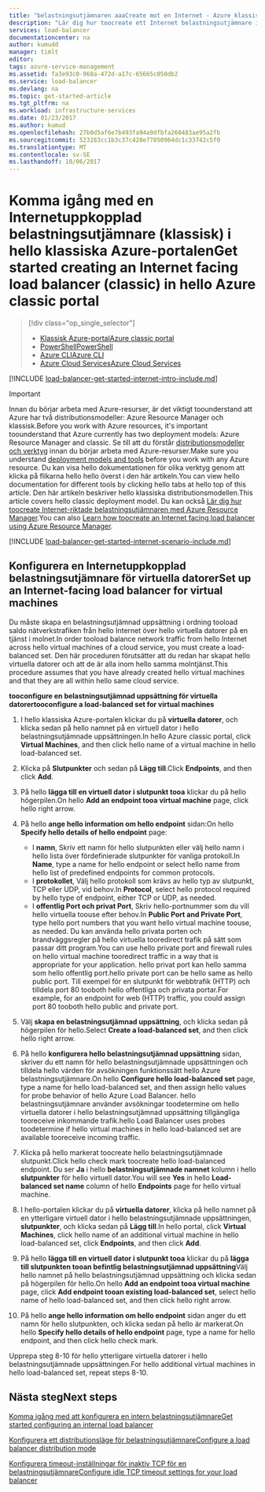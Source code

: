 ```yaml
---
title: "belastningsutjämnaren aaaCreate mot en Internet - Azure klassiska portal | Microsoft Docs"
description: "Lär dig hur toocreate ett Internet belastningsutjämnare i den klassiska modellen med hello klassiska Azure-portalen"
services: load-balancer
documentationcenter: na
author: kumudd
manager: timlt
editor: 
tags: azure-service-management
ms.assetid: fa3e93c0-968a-472d-a17c-65665c050db2
ms.service: load-balancer
ms.devlang: na
ms.topic: get-started-article
ms.tgt_pltfrm: na
ms.workload: infrastructure-services
ms.date: 01/23/2017
ms.author: kumud
ms.openlocfilehash: 27b0d5af6e7b493fa94a9dfbfa260483ae95a2fb
ms.sourcegitcommit: 523283cc1b3c37c428e77850964dc1c33742c5f0
ms.translationtype: MT
ms.contentlocale: sv-SE
ms.lasthandoff: 10/06/2017
---
```

# <a name="get-started-creating-an-internet-facing-load-balancer-classic-in-hello-azure-classic-portal"></a><span data-ttu-id="767a4-103">Komma igång med en Internetuppkopplad belastningsutjämnare (klassisk) i hello klassiska Azure-portalen</span><span class="sxs-lookup"><span data-stu-id="767a4-103">Get started creating an Internet facing load balancer (classic) in hello Azure classic portal</span></span>

> [!div class="op_single_selector"]
> * [<span data-ttu-id="767a4-104">Klassisk Azure-portal</span><span class="sxs-lookup"><span data-stu-id="767a4-104">Azure classic portal</span></span>](../load-balancer/load-balancer-get-started-internet-classic-portal.md)
> * [<span data-ttu-id="767a4-105">PowerShell</span><span class="sxs-lookup"><span data-stu-id="767a4-105">PowerShell</span></span>](../load-balancer/load-balancer-get-started-internet-classic-ps.md)
> * [<span data-ttu-id="767a4-106">Azure CLI</span><span class="sxs-lookup"><span data-stu-id="767a4-106">Azure CLI</span></span>](../load-balancer/load-balancer-get-started-internet-classic-cli.md)
> * [<span data-ttu-id="767a4-107">Azure Cloud Services</span><span class="sxs-lookup"><span data-stu-id="767a4-107">Azure Cloud Services</span></span>](../load-balancer/load-balancer-get-started-internet-classic-cloud.md)

[!INCLUDE [load-balancer-get-started-internet-intro-include.md](../../includes/load-balancer-get-started-internet-intro-include.md)]

> [!IMPORTANT]
> <span data-ttu-id="767a4-108">Innan du börjar arbeta med Azure-resurser, är det viktigt toounderstand att Azure har två distributionsmodeller: Azure Resource Manager och klassisk.</span><span class="sxs-lookup"><span data-stu-id="767a4-108">Before you work with Azure resources, it's important toounderstand that Azure currently has two deployment models: Azure Resource Manager and classic.</span></span> <span data-ttu-id="767a4-109">Se till att du förstår [distributionsmodeller och verktyg](../azure-classic-rm.md) innan du börjar arbeta med Azure-resurser.</span><span class="sxs-lookup"><span data-stu-id="767a4-109">Make sure you understand [deployment models and tools](../azure-classic-rm.md) before you work with any Azure resource.</span></span> <span data-ttu-id="767a4-110">Du kan visa hello dokumentationen för olika verktyg genom att klicka på flikarna hello hello överst i den här artikeln.</span><span class="sxs-lookup"><span data-stu-id="767a4-110">You can view hello documentation for different tools by clicking hello tabs at hello top of this article.</span></span> <span data-ttu-id="767a4-111">Den här artikeln beskriver hello klassiska distributionsmodellen.</span><span class="sxs-lookup"><span data-stu-id="767a4-111">This article covers hello classic deployment model.</span></span> <span data-ttu-id="767a4-112">Du kan också [Lär dig hur toocreate Internet-riktade belastningsutjämnaren med Azure Resource Manager](load-balancer-get-started-internet-arm-ps.md).</span><span class="sxs-lookup"><span data-stu-id="767a4-112">You can also [Learn how toocreate an Internet facing load balancer using Azure Resource Manager](load-balancer-get-started-internet-arm-ps.md).</span></span>

[!INCLUDE [load-balancer-get-started-internet-scenario-include.md](../../includes/load-balancer-get-started-internet-scenario-include.md)]

## <a name="set-up-an-internet-facing-load-balancer-for-virtual-machines"></a><span data-ttu-id="767a4-113">Konfigurera en Internetuppkopplad belastningsutjämnare för virtuella datorer</span><span class="sxs-lookup"><span data-stu-id="767a4-113">Set up an Internet-facing load balancer for virtual machines</span></span>

<span data-ttu-id="767a4-114">Du måste skapa en belastningsutjämnad uppsättning i ordning tooload saldo nätverkstrafiken från hello Internet över hello virtuella datorer på en tjänst i molnet.</span><span class="sxs-lookup"><span data-stu-id="767a4-114">In order tooload balance network traffic from hello Internet across hello virtual machines of a cloud service, you must create a load-balanced set.</span></span> <span data-ttu-id="767a4-115">Den här proceduren förutsätter att du redan har skapat hello virtuella datorer och att de är alla inom hello samma molntjänst.</span><span class="sxs-lookup"><span data-stu-id="767a4-115">This procedure assumes that you have already created hello virtual machines and that they are all within hello same cloud service.</span></span>

<span data-ttu-id="767a4-116">**tooconfigure en belastningsutjämnad uppsättning för virtuella datorer**</span><span class="sxs-lookup"><span data-stu-id="767a4-116">**tooconfigure a load-balanced set for virtual machines**</span></span>

1. <span data-ttu-id="767a4-117">I hello klassiska Azure-portalen klickar du på **virtuella datorer**, och klicka sedan på hello namnet på en virtuell dator i hello belastningsutjämnade uppsättningen.</span><span class="sxs-lookup"><span data-stu-id="767a4-117">In hello Azure classic portal, click **Virtual Machines**, and then click hello name of a virtual machine in hello load-balanced set.</span></span>
2. <span data-ttu-id="767a4-118">Klicka på **Slutpunkter** och sedan på **Lägg till**.</span><span class="sxs-lookup"><span data-stu-id="767a4-118">Click **Endpoints**, and then click **Add**.</span></span>
3. <span data-ttu-id="767a4-119">På hello **lägga till en virtuell dator i slutpunkt tooa** klickar du på hello högerpilen.</span><span class="sxs-lookup"><span data-stu-id="767a4-119">On hello **Add an endpoint tooa virtual machine** page, click hello right arrow.</span></span>
4. <span data-ttu-id="767a4-120">På hello **ange hello information om hello endpoint** sidan:</span><span class="sxs-lookup"><span data-stu-id="767a4-120">On hello **Specify hello details of hello endpoint** page:</span></span>

   * <span data-ttu-id="767a4-121">I **namn**, Skriv ett namn för hello slutpunkten eller välj hello namn i hello lista över fördefinierade slutpunkter för vanliga protokoll.</span><span class="sxs-lookup"><span data-stu-id="767a4-121">In **Name**, type a name for hello endpoint or select hello name from hello list of predefined endpoints for common protocols.</span></span>
   * <span data-ttu-id="767a4-122">I **protokollet**, Välj hello protokoll som krävs av hello typ av slutpunkt, TCP eller UDP, vid behov.</span><span class="sxs-lookup"><span data-stu-id="767a4-122">In **Protocol**, select hello protocol required by hello type of endpoint, either TCP or UDP, as needed.</span></span>
   * <span data-ttu-id="767a4-123">I **offentlig Port och privat Port**, Skriv hello-portnummer som du vill hello virtuella toouse efter behov.</span><span class="sxs-lookup"><span data-stu-id="767a4-123">In **Public Port and Private Port**, type hello port numbers that you want hello virtual machine toouse, as needed.</span></span> <span data-ttu-id="767a4-124">Du kan använda hello privata porten och brandväggsregler på hello virtuella tooredirect trafik på sätt som passar ditt program.</span><span class="sxs-lookup"><span data-stu-id="767a4-124">You can use hello private port and firewall rules on hello virtual machine tooredirect traffic in a way that is appropriate for your application.</span></span> <span data-ttu-id="767a4-125">hello privat port kan hello samma som hello offentlig port.</span><span class="sxs-lookup"><span data-stu-id="767a4-125">hello private port can be hello same as hello public port.</span></span> <span data-ttu-id="767a4-126">Till exempel för en slutpunkt för webbtrafik (HTTP) och tilldela port 80 tooboth hello offentliga och privata portar.</span><span class="sxs-lookup"><span data-stu-id="767a4-126">For example, for an endpoint for web (HTTP) traffic, you could assign port 80 tooboth hello public and private port.</span></span>

5. <span data-ttu-id="767a4-127">Välj **skapa en belastningsutjämnad uppsättning**, och klicka sedan på högerpilen för hello.</span><span class="sxs-lookup"><span data-stu-id="767a4-127">Select **Create a load-balanced set**, and then click hello right arrow.</span></span>
6. <span data-ttu-id="767a4-128">På hello **konfigurera hello belastningsutjämnad uppsättning** sidan, skriver du ett namn för hello belastningsutjämnade uppsättningen och tilldela hello värden för avsökningen funktionssätt hello Azure belastningsutjämnare.</span><span class="sxs-lookup"><span data-stu-id="767a4-128">On hello **Configure hello load-balanced set** page, type a name for hello load-balanced set, and then assign hello values for probe behavior of hello Azure Load Balancer.</span></span> <span data-ttu-id="767a4-129">hello belastningsutjämnare använder avsökningar toodetermine om hello virtuella datorer i hello belastningsutjämnad uppsättning tillgängliga tooreceive inkommande trafik.</span><span class="sxs-lookup"><span data-stu-id="767a4-129">hello Load Balancer uses probes toodetermine if hello virtual machines in hello load-balanced set are available tooreceive incoming traffic.</span></span>
7. <span data-ttu-id="767a4-130">Klicka på hello markerat toocreate hello belastningsutjämnade slutpunkt.</span><span class="sxs-lookup"><span data-stu-id="767a4-130">Click hello check mark toocreate hello load-balanced endpoint.</span></span> <span data-ttu-id="767a4-131">Du ser **Ja** i hello **belastningsutjämnade namnet** kolumn i hello **slutpunkter** för hello virtuell dator.</span><span class="sxs-lookup"><span data-stu-id="767a4-131">You will see **Yes** in hello **Load-balanced set name** column of hello **Endpoints** page for hello virtual machine.</span></span>
8. <span data-ttu-id="767a4-132">I hello-portalen klickar du på **virtuella datorer**, klicka på hello namnet på en ytterligare virtuell dator i hello belastningsutjämnade uppsättningen, **slutpunkter**, och klicka sedan på **Lägg till**.</span><span class="sxs-lookup"><span data-stu-id="767a4-132">In hello portal, click **Virtual Machines**, click hello name of an additional virtual machine in hello load-balanced set, click **Endpoints**, and then click **Add**.</span></span>
9. <span data-ttu-id="767a4-133">På hello **lägga till en virtuell dator i slutpunkt tooa** klickar du på **lägga till slutpunkten tooan befintlig belastningsutjämnad uppsättning**Välj hello namnet på hello belastningsutjämnad uppsättning och klicka sedan på högerpilen för hello.</span><span class="sxs-lookup"><span data-stu-id="767a4-133">On hello **Add an endpoint tooa virtual machine** page, click **Add endpoint tooan existing load-balanced set**, select hello name of hello load-balanced set, and then click hello right arrow.</span></span>
10. <span data-ttu-id="767a4-134">På hello **ange hello information om hello endpoint** sidan anger du ett namn för hello slutpunkten, och klicka sedan på hello är markerat.</span><span class="sxs-lookup"><span data-stu-id="767a4-134">On hello **Specify hello details of hello endpoint** page, type a name for hello endpoint, and then click hello check mark.</span></span>

<span data-ttu-id="767a4-135">Upprepa steg 8-10 för hello ytterligare virtuella datorer i hello belastningsutjämnade uppsättningen.</span><span class="sxs-lookup"><span data-stu-id="767a4-135">For hello additional virtual machines in hello load-balanced set, repeat steps 8-10.</span></span>

## <a name="next-steps"></a><span data-ttu-id="767a4-136">Nästa steg</span><span class="sxs-lookup"><span data-stu-id="767a4-136">Next steps</span></span>

[<span data-ttu-id="767a4-137">Komma igång med att konfigurera en intern belastningsutjämnare</span><span class="sxs-lookup"><span data-stu-id="767a4-137">Get started configuring an internal load balancer</span></span>](load-balancer-get-started-ilb-arm-ps.md)

[<span data-ttu-id="767a4-138">Konfigurera ett distributionsläge för belastningsutjämnare</span><span class="sxs-lookup"><span data-stu-id="767a4-138">Configure a load balancer distribution mode</span></span>](load-balancer-distribution-mode.md)

[<span data-ttu-id="767a4-139">Konfigurera timeout-inställningar för inaktiv TCP för en belastningsutjämnare</span><span class="sxs-lookup"><span data-stu-id="767a4-139">Configure idle TCP timeout settings for your load balancer</span></span>](load-balancer-tcp-idle-timeout.md)
